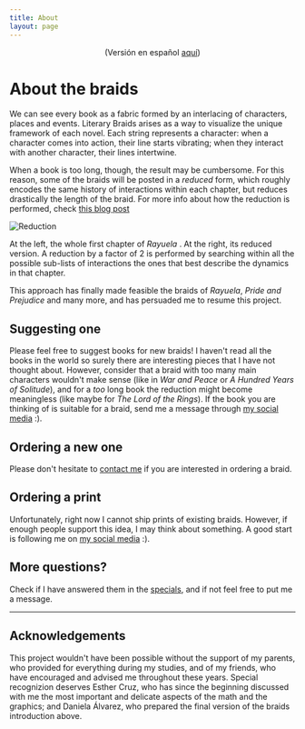 ```yaml
---
title: About
layout: page
---
```

<p style="text-align: center;">(Versión en español <a href="../about-esp">aquí</a>)     </p>

# About the braids

We can see every book as a fabric formed by an interlacing of characters, places and events. Literary Braids arises as a way to visualize the unique framework of each novel. Each string represents a character: when a character comes into action, their line starts vibrating; when they interact with another character, their lines intertwine.

When a book is too long, though, the result may be cumbersome. For this reason, some of the braids will be posted in a *reduced* form, which roughly encodes the same history of interactions within each chapter, but reduces drastically the length of the braid. For more info about how the reduction is performed, check <a href="../special-reductions">this blog post</a>


![Reduction](../assets/images/about_reduced.png)
<figcaption class="caption">At the left, the whole first chapter of <i>Rayuela </i>. At the right, its reduced version. A reduction by a factor of 2 is performed by searching within all the possible sub-lists of interactions the ones that best describe the dynamics in that chapter. </figcaption>

This approach has finally made feasible the braids of *Rayuela*, *Pride and Prejudice* and many more, and has persuaded me to resume this project. 

## Suggesting one

Please feel free to suggest books for new braids! I haven't read all the books in the world so surely there are interesting pieces that I have not thought about. However, consider that a braid with too many main characters wouldn't make sense (like in *War and Peace* or *A Hundred Years of Solitude*), and for a *too* long book the reduction might become meaningless (like maybe for *The Lord of the Rings*). If the book you are thinking of is suitable for a braid, send me a message through <a href="../">my social media</a> :).

## Ordering a new one

Please don't hesitate to <a href="mailto:bookbraids@gmail.com">contact me</a> if you are interested in ordering a braid. 

## Ordering a print

Unfortunately, right now I cannot ship prints of existing braids. However, if enough people support this idea, I may think about something. A good start is following me on <a href="../">my social media</a> :).

## More questions?

Check if I have answered them in the <a href="../tags/#specials">specials</a>, and if not feel free to put me a message. 

<hr>

## Acknowledgements

This project wouldn't have been possible without the support of my parents, who provided for everything during my studies, and of my friends, who have encouraged and advised me throughout these years. Special recognizion deserves Esther Cruz, who has since the beginning discussed with me the most important and delicate aspects of the math and the graphics; and Daniela Álvarez, who prepared the final version of the braids introduction above. 